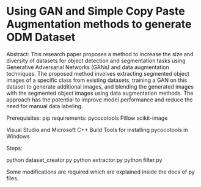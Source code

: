 # Using GAN and Simple Copy Paste Augmentation methods to generate ODM Dataset


Abstract:
This research paper proposes a method to increase the size and diversity of datasets for object detection and segmentation tasks using Generative Adversarial Networks (GANs) and data augmentation techniques. The proposed method involves extracting segmented object images of a specific class from existing datasets, training a GAN on this dataset to generate additional images, and blending the generated images with the segmented object images using data augmentation methods. The approach has the potential to improve model performance and reduce the need for manual data labeling.

Prerequisites:
  pip requirements:
    pycocotools
    Pillow
    scikit-image

  Visual Studio and Microsoft C++ Build Tools for installing pycocotools in Windows
  
Steps:

python dataset_creator.py
python extractor.py
python filter.py

Some modifications are required which are explained inside the docs of py files.
